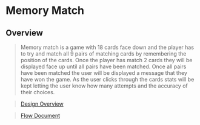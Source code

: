 # Memory Match

## Overview

> Memory match is a game with 18 cards face down and the player has to try and match all 9 pairs of matching cards by remembering the position of the cards.
Once the player has match 2 cards they will be displayed face up until all pairs have been matched. Once all pairs have been matched the user will be
displayed a message that they have won the game. As the user clicks through the cards stats will be kept letting the user know how many attempts and the
accuracy of their choices.

> <a href="https://docs.google.com/presentation/d/1zlSHYatpaPsrq4LuOtyuE-RRIom4vRo-lXovQ0zPV0U/pub?start=false&loop=false&delayms=3000" target="_blank">Design Overview</a>

> <a href="https://drive.google.com/open?id=0B3R9g7F9YRS6SHd3Q3lRdWF0RkU" target="_blank">Flow Document</a>
